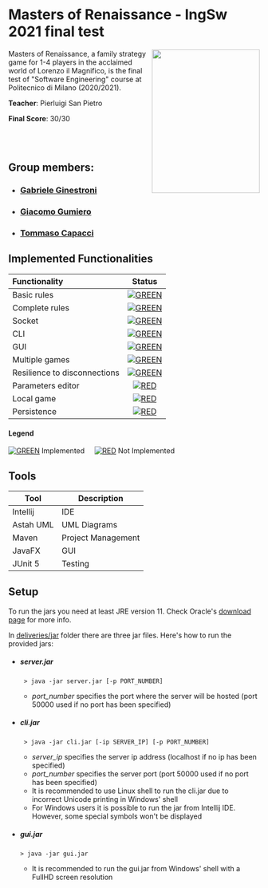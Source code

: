 # Masters of Renaissance - IngSw 2021 final test

<img src="https://cf.geekdo-images.com/-zdSgCFfOGAsgZ6M-Rjw1w__opengraph/img/FEzUn1bObXKe0ajQ7m7U1dbJaVY=/fit-in/1200x630/filters:strip_icc()/pic4782992.jpg" width=216px height=288px align="right" />

Masters of Renaissance, a family strategy game for 1-4 players in the acclaimed world of Lorenzo il Magnifico, is the final test 
of "Software Engineering" course at Politecnico di Milano (2020/2021).

**Teacher**: Pierluigi San Pietro

**Final Score**: 30/30

<br />
<br />

## Group members:
- ###  [Gabriele Ginestroni](https://github.com/gabrieleginestroni)
- ###  [Giacomo Gumiero](https://github.com/giagum)
- ###  [Tommaso Capacci](https://github.com/TommasoCapacci)

## Implemented Functionalities
| Functionality | Status |
|:-----------------------|:------------------------------------:|
| Basic rules | [![GREEN](http://via.placeholder.com/15/44bb44/44bb44)]() |
| Complete rules | [![GREEN](http://via.placeholder.com/15/44bb44/44bb44)]() |
| Socket |[![GREEN](http://via.placeholder.com/15/44bb44/44bb44)]() |
| CLI | [![GREEN](http://via.placeholder.com/15/44bb44/44bb44)]() |
| GUI |[![GREEN](http://via.placeholder.com/15/44bb44/44bb44)]() |
| Multiple games | [![GREEN](http://via.placeholder.com/15/44bb44/44bb44)]()|
| Resilience to disconnections | [![GREEN](http://via.placeholder.com/15/44bb44/44bb44)]() |
| Parameters editor | [![RED](http://via.placeholder.com/15/f03c15/f03c15)]() |
| Local game | [![RED](http://via.placeholder.com/15/f03c15/f03c15)]() |
| Persistence | [![RED](http://via.placeholder.com/15/f03c15/f03c15)]() |

#### Legend
[![GREEN](http://via.placeholder.com/15/44bb44/44bb44)]() Implemented &nbsp;&nbsp;&nbsp;&nbsp;[![RED](http://via.placeholder.com/15/f03c15/f03c15)]() Not Implemented 

## Tools

Tool | Description
--------|------------
Intellij | IDE
Astah UML | UML Diagrams
Maven | Project Management
JavaFX | GUI
JUnit 5 | Testing


## Setup
To run the jars you need at least JRE version 11. Check Oracle's [download page](https://www.oracle.com/java/technologies/javase-downloads.html) for more info.

In [deliveries/jar](https://github.com/gabrieleginestroni/ing-sw-2021-ginestroni-gumiero-capacci/tree/master/deliverables/final/jar) folder there are three jar files. Here's how to run the provided jars:

- ##### server.jar
  ```shell
   > java -jar server.jar [-p PORT_NUMBER]
    ```
  * _port_number_ specifies the port where the server will be hosted (port 50000 used if no port has been specified) 
  
- ##### cli.jar
  ```shell
   > java -jar cli.jar [-ip SERVER_IP] [-p PORT_NUMBER]
  ```
  * _server_ip_ specifies the server ip address (localhost if no ip has been specified)
  * _port_number_ specifies the server port  (port 50000 used if no port has been specified)
  * It is recommended to use Linux shell to run the cli.jar due to incorrect Unicode printing in Windows' shell
  * For Windows users it is possible to run the jar from Intellij IDE. However, some special symbols won't be displayed
- ##### gui.jar
  ```shell
  > java -jar gui.jar
    ```
  * It is recommended to run the gui.jar from  Windows' shell with a FullHD screen resolution
 
